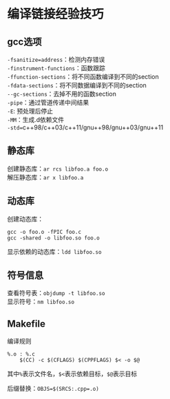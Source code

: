 # 编译链接经验技巧

## gcc选项
`-fsanitize=address`：检测内存错误  
`-finstrument-functions`：函数跟踪  
`-ffunction-sections`：将不同函数编译到不同的section  
`-fdata-sections`：将不同数据编译到不同的section  
`--gc-sections`：去掉不用的函数section  
`-pipe`：通过管道传递中间结果   
`-E`: 预处理后停止  
`-MM`：生成.d依赖文件  
`-std=`c++98/c++03/c++11/gnu++98/gnu++03/gnu++11  


## 静态库
创建静态库：`ar rcs libfoo.a foo.o`  
解压静态库：`ar x libfoo.a`  

## 动态库
创建动态库：
```
gcc -o foo.o -fPIC foo.c
gcc -shared -o libfoo.so foo.o
```
显示依赖的动态库：`ldd libfoo.so`

## 符号信息
查看符号表：`objdump -t libfoo.so`  
显示符号：`nm libfoo.so`

## Makefile
编译规则
```
%.o : %.c
    $(CC) -c $(CFLAGS) $(CPPFLAGS) $< -o $@
```
其中`%`表示文件名，`$<`表示依赖目标，`$@`表示目标

后缀替换：`OBJS=$(SRCS:.cpp=.o)`